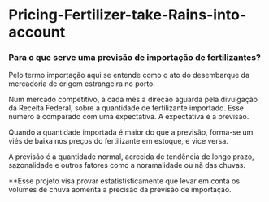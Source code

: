 # Pricing-Fertilizer-take-Rains-into-account

### Para o que serve uma previsão de importação de fertilizantes?  

Pelo termo importação aqui se entende como o ato do desembarque da mercadoria de origem estrangeira no porto.  

Num mercado competitivo, a cada mês a direção aguarda pela divulgação da Receita Federal, sobre a quantidade de fertilizante importado. Esse número é comparado com uma expectativa. A expectativa é a previsão.

Quando a quantidade importada é maior do que a previsão, forma-se um viés de baixa nos preços do fertilizante em estoque, e vice versa.

A previsão é a quantidade normal, acrecida de tendência de longo prazo, sazonalidade e outros fatores como a noramalidade ou nã das chuvas.

**Esse projeto visa provar estatististicamente que levar em conta os volumes de chuva aomenta a precisão da previsão de importação.